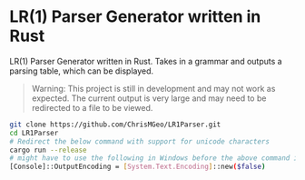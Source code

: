 # LR(1) Parser Generator written in Rust
LR(1) Parser Generator written in Rust. Takes in a grammar and outputs a parsing table, which can be displayed.

> Warning: This project is still in development and may not work as expected.
> The current output is very large and may need to be redirected to a file to be viewed.
```bash
git clone https://github.com/ChrisMGeo/LR1Parser.git
cd LR1Parser
# Redirect the below command with support for unicode characters
cargo run --release
# might have to use the following in Windows before the above command in case border characters are not supported
[Console]::OutputEncoding = [System.Text.Encoding]::new($false)
```
